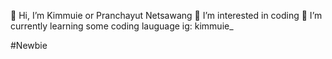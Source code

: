 👋 Hi, I’m Kimmuie or Pranchayut Netsawang
👀 I’m interested in coding
🌱 I’m currently learning some coding lauguage
ig: kimmuie_

#Newbie
